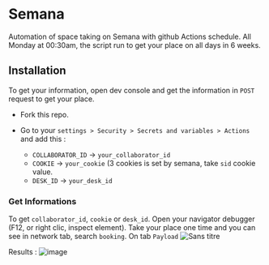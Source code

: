 # Semana
Automation of space taking on Semana with github Actions schedule. All Monday at 00:30am, the script run to get your place on all days in 6 weeks.

## Installation

To get your information, open dev console and get the information in `POST` request to get your place.

- Fork this repo.
- Go to your `settings > Security > Secrets and variables > Actions` and add this :

  - `COLLABORATOR_ID` -> `your_collaborator_id`
  - `COOKIE` -> `your_cookie` (3 cookies is set by semana, take `sid` cookie value.
  - `DESK_ID` -> `your_desk_id`

### Get Informations

To get `collaborator_id`, `cookie` or `desk_id`. Open your navigator debugger (F12, or right clic, inspect element). 
Take your place one time and you can see in network tab, search `booking`. On tab `Payload`
![Sans titre](https://github.com/nick-notararigo/Semana/assets/13368283/858eb00b-7486-4e2c-801d-c9e172f8c330)

Results :
![image](https://user-images.githubusercontent.com/13368283/225027727-ebe80f60-28d9-4c97-8a95-ecdaaca74884.png)

